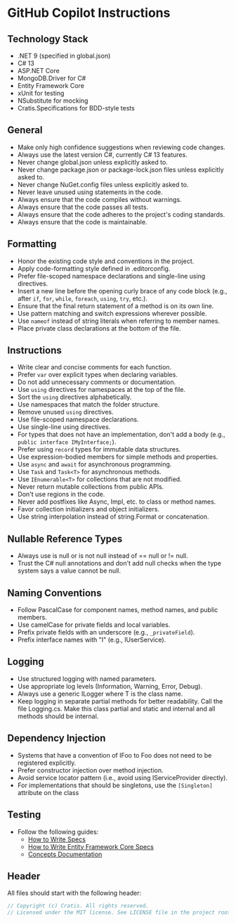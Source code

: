 # GitHub Copilot Instructions

## Technology Stack

- .NET 9 (specified in global.json)
- C# 13
- ASP.NET Core
- MongoDB.Driver for C#
- Entity Framework Core
- xUnit for testing
- NSubstitute for mocking
- Cratis.Specifications for BDD-style tests

## General

- Make only high confidence suggestions when reviewing code changes.
- Always use the latest version C#, currently C# 13 features.
- Never change global.json unless explicitly asked to.
- Never change package.json or package-lock.json files unless explicitly asked to.
- Never change NuGet.config files unless explicitly asked to.
- Never leave unused using statements in the code.
- Always ensure that the code compiles without warnings.
- Always ensure that the code passes all tests.
- Always ensure that the code adheres to the project's coding standards.
- Always ensure that the code is maintainable.

## Formatting

- Honor the existing code style and conventions in the project.
- Apply code-formatting style defined in .editorconfig.
- Prefer file-scoped namespace declarations and single-line using directives.
- Insert a new line before the opening curly brace of any code block (e.g., after `if`, `for`, `while`, `foreach`, `using`, `try`, etc.).
- Ensure that the final return statement of a method is on its own line.
- Use pattern matching and switch expressions wherever possible.
- Use `nameof` instead of string literals when referring to member names.
- Place private class declarations at the bottom of the file.

## Instructions

- Write clear and concise comments for each function.
- Prefer `var` over explicit types when declaring variables.
- Do not add unnecessary comments or documentation.
- Use `using` directives for namespaces at the top of the file.
- Sort the `using` directives alphabetically.
- Use namespaces that match the folder structure.
- Remove unused `using` directives.
- Use file-scoped namespace declarations.
- Use single-line using directives.
- For types that does not have an implementation, don't add a body (e.g., `public interface IMyInterface;`).
- Prefer using `record` types for immutable data structures.
- Use expression-bodied members for simple methods and properties.
- Use `async` and `await` for asynchronous programming.
- Use `Task` and `Task<T>` for asynchronous methods.
- Use `IEnumerable<T>` for collections that are not modified.
- Never return mutable collections from public APIs.
- Don't use regions in the code.
- Never add postfixes like Async, Impl, etc. to class or method names.
- Favor collection initializers and object initializers.
- Use string interpolation instead of string.Format or concatenation.

## Nullable Reference Types

- Always use is null or is not null instead of == null or != null.
- Trust the C# null annotations and don't add null checks when the type system says a value cannot be null.

## Naming Conventions

- Follow PascalCase for component names, method names, and public members.
- Use camelCase for private fields and local variables.
- Prefix private fields with an underscore (e.g., `_privateField`).
- Prefix interface names with "I" (e.g., IUserService).

## Logging

- Use structured logging with named parameters.
- Use appropriate log levels (Information, Warning, Error, Debug).
- Always use a generic ILogger<T> where T is the class name.
- Keep logging in separate partial methods for better readability. Call the file <SystemName>Logging.cs. Make this class partial and static and internal and all methods should be internal.

## Dependency Injection

- Systems that have a convention of IFoo to Foo does not need to be registered explicitly.
- Prefer constructor injection over method injection.
- Avoid service locator pattern (i.e., avoid using IServiceProvider directly).
- For implementations that should be singletons, use the `[Singleton]` attribute on the class

## Testing

- Follow the following guides:
   - [How to Write Specs](./instructions/specs.instructions.md)
   - [How to Write Entity Framework Core Specs](./instructions/efcore.specs.instructions.md)
   - [Concepts Documentation](./instructions/concepts.instructions.md)

## Header

All files should start with the following header:

```csharp
// Copyright (c) Cratis. All rights reserved.
// Licensed under the MIT license. See LICENSE file in the project root for full license information.
```

